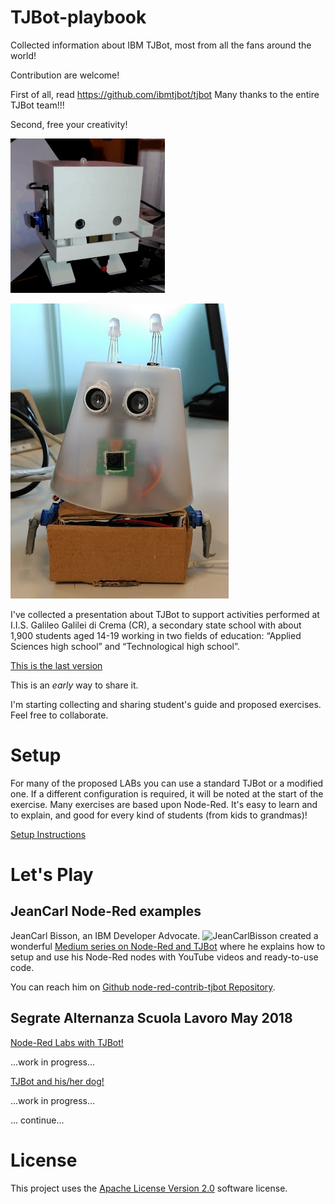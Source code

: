 # TJBot-playbook
Collected information about IBM TJBot, most from all the fans around the world!

Contribution are welcome!

First of all, read https://github.com/ibmtjbot/tjbot
Many thanks to the entire TJBot team!!!

Second, free your creativity!

![ASLTJBot](/Images/ASLTJBot_2018_two_arms.gif)

![Faccina (little face)](/Images/Faccina.jpg)

I've collected a presentation about TJBot to support activities performed at I.I.S. Galileo Galilei di Crema (CR), a secondary state school with about 1,900 students aged 14-19 working in two fields of education: “Applied Sciences high school” and “Technological high school”.

[This is the last version](ASL%20-%20TJBot%20playground%20v0.5.20180618.pptx)

This is an *early* way to share it.

I'm starting collecting and sharing student's guide and proposed exercises. Feel free to collaborate.

# Setup

For many of the proposed LABs you can use a standard TJBot or a modified one. If a different configuration is required, it will be noted at the start of the exercise.
Many exercises are based upon Node-Red. It's easy to learn and to explain, and good for every kind of students (from kids to grandmas)!

[Setup Instructions](https://github.com/fmanclossi/TJBot-playbook/tree/master/setup)

# Let's Play

## JeanCarl Node-Red examples
JeanCarl Bisson, an IBM Developer Advocate. ![JeanCarlBisson](https://cdn-images-1.medium.com/fit/c/60/60/1*tocg1dafjcMwYIKG8wnpww.jpeg) created a wonderful [Medium series on Node-Red and TJBot](https://medium.com/@jeancarlbisson/how-to-train-your-tjbot-in-node-red-88bfb3bbe0ab) where he explains how to setup and use his Node-Red nodes with YouTube videos and ready-to-use code.

You can reach him on [Github node-red-contrib-tjbot Repository](https://github.com/jeancarl/node-red-contrib-tjbot).

## Segrate Alternanza Scuola Lavoro May 2018
[Node-Red Labs with TJBot!](https://github.com/fmanclossi/TJBot-playbook/tree/master/examples/Segrate_ASL2018)

...work in progress...

[TJBot and his/her dog!](https://github.com/fmanclossi/TJBot-playbook/tree/master/examples/Doggy)

...work in progress...

... continue...


# License  
This project uses the [Apache License Version 2.0](LICENSE) software license.  
